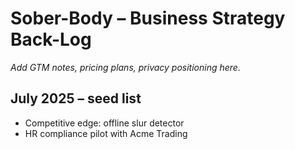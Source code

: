 # Sober-Body – Business Strategy Back-Log
_Add GTM notes, pricing plans, privacy positioning here._
## July 2025 – seed list
- Competitive edge: offline slur detector
- HR compliance pilot with Acme Trading
